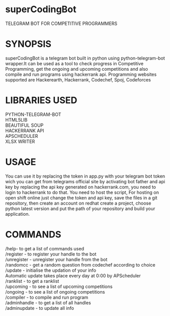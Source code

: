# superCodingBot
TELEGRAM BOT FOR COMPETITIVE PROGRAMMERS 
# SYNOPSIS
superCodingBot is a telegram bot built in python using python-telegram-bot wrapper.It can be used as a tool to check progress in
Competitive Programming, get the ongoing and upcoming competitions and also compile and run programs using hackerrank api. Programming websites supported are
Hackerearth, Hackerrank, Codechef, Spoj, Codeforces
# LIBRARIES USED
PYTHON-TELEGRAM-BOT  
HTML5LIB  
BEAUTIFUL SOUP  
HACKERRANK API  
APSCHEDULER  
XLSX WRITER  
# USAGE
You can use it by replacing the token in app.py with your telegram bot token wich you can get from telegrams official site by activating 
bot father and api key by replacing the api key generated on hackerrank.com, you need to login to hackerrank to do that. You need to host the 
script, For hosting on open shift online just change the token and api key, save the files in a git repository, then create an account on redhat
create a project, choose python latest version and put the path of your repository and build your application.
# COMMANDS
/help- to get a list of commands used  
/register - to register your handle to the bot  
/unregister - unregister your handle from the bot  
/randomcc - get a random question from codechef according to choice  
/update - initialise the updation of your info  
Automatic update takes place every day at 0:00 by APScheduler  
/ranklist - to get a ranklist  
/upcoming - to see a list of upcoming competitions  
/ongoing - to see a list of ongoing competitions  
/compiler - to compile and run program  
/adminhandle - to get a list of all handles  
/adminupdate - to update all info  
